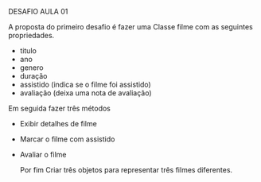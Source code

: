 DESAFIO AULA 01

A proposta do primeiro desafio é fazer uma Classe filme com as seguintes propriedades.
- titulo
- ano
- genero
- duração
- assistido (indica se o filme foi assistido)
- avaliação (deixa uma nota de avaliação)

Em seguida fazer três métodos
- Exibir detalhes de filme
- Marcar o filme com assistido
- Avaliar o filme

  Por fim Criar três objetos para representar três filmes diferentes.

 
